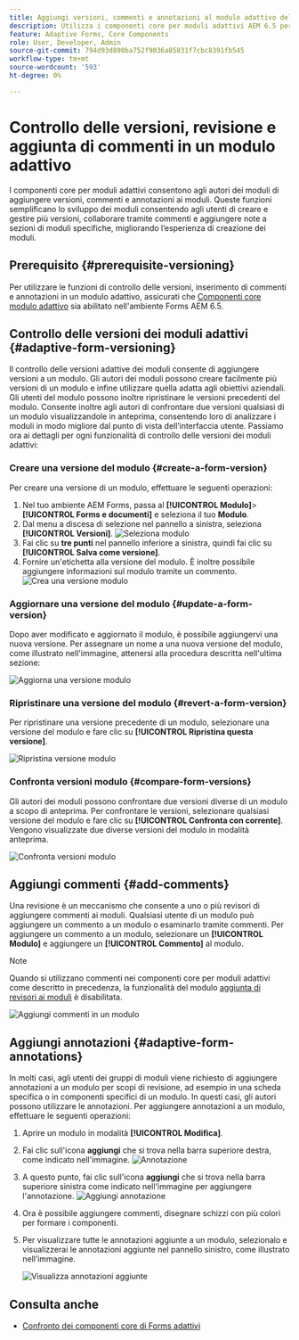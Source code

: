 ```yaml
---
title: Aggiungi versioni, commenti e annotazioni al modulo adattivo dell’AEM 6.5.
description: Utilizza i componenti core per moduli adattivi AEM 6.5 per aggiungere commenti, annotazioni e versioni a un modulo adattivo.
feature: Adaptive Forms, Core Components
role: User, Developer, Admin
source-git-commit: 794d93d890ba752f9036a85831f7cbc8391fb545
workflow-type: tm+mt
source-wordcount: '593'
ht-degree: 0%

---
```


# Controllo delle versioni, revisione e aggiunta di commenti in un modulo adattivo

<!--

<span class="preview"> This feature is under the early adopter program. If you’re interested in joining our early access program for this feature, send an email from your official address to aem-forms-ea@adobe.com to request access </span>

-->


I componenti core per moduli adattivi consentono agli autori dei moduli di aggiungere versioni, commenti e annotazioni ai moduli. Queste funzioni semplificano lo sviluppo dei moduli consentendo agli utenti di creare e gestire più versioni, collaborare tramite commenti e aggiungere note a sezioni di moduli specifiche, migliorando l’esperienza di creazione dei moduli.

## Prerequisito {#prerequisite-versioning}

Per utilizzare le funzioni di controllo delle versioni, inserimento di commenti e annotazioni in un modulo adattivo, assicurati che [Componenti core modulo adattivo](https://experienceleague.adobe.com/en/docs/experience-manager-65/content/forms/adaptive-forms-core-components/enable-adaptive-forms-core-components) sia abilitato nell&#39;ambiente Forms AEM 6.5.

## Controllo delle versioni dei moduli adattivi {#adaptive-form-versioning}

Il controllo delle versioni adattive dei moduli consente di aggiungere versioni a un modulo. Gli autori dei moduli possono creare facilmente più versioni di un modulo e infine utilizzare quella adatta agli obiettivi aziendali. Gli utenti del modulo possono inoltre ripristinare le versioni precedenti del modulo. Consente inoltre agli autori di confrontare due versioni qualsiasi di un modulo visualizzandole in anteprima, consentendo loro di analizzare i moduli in modo migliore dal punto di vista dell’interfaccia utente. Passiamo ora ai dettagli per ogni funzionalità di controllo delle versioni dei moduli adattivi:

### Creare una versione del modulo {#create-a-form-version}

Per creare una versione di un modulo, effettuare le seguenti operazioni:

1. Nel tuo ambiente AEM Forms, passa al **[!UICONTROL Modulo]**>**[!UICONTROL Forms e documenti]** e seleziona il tuo **Modulo**.
1. Dal menu a discesa di selezione nel pannello a sinistra, seleziona **[!UICONTROL Versioni]**.
   ![Seleziona modulo](assets/select-a-form.png)
1. Fai clic su **tre punti** nel pannello inferiore a sinistra, quindi fai clic su **[!UICONTROL Salva come versione]**.
1. Fornire un&#39;etichetta alla versione del modulo. È inoltre possibile aggiungere informazioni sul modulo tramite un commento.
   ![Crea una versione modulo](assets/create-a-form-version.png)

### Aggiornare una versione del modulo {#update-a-form-version}

Dopo aver modificato e aggiornato il modulo, è possibile aggiungervi una nuova versione. Per assegnare un nome a una nuova versione del modulo, come illustrato nell&#39;immagine, attenersi alla procedura descritta nell&#39;ultima sezione:

![Aggiorna una versione modulo](assets/update-a-form-version.png)

### Ripristinare una versione del modulo {#revert-a-form-version}

Per ripristinare una versione precedente di un modulo, selezionare una versione del modulo e fare clic su **[!UICONTROL Ripristina questa versione]**.

![Ripristina versione modulo](assets/revert-form-version.png)

### Confronta versioni modulo {#compare-form-versions}

Gli autori dei moduli possono confrontare due versioni diverse di un modulo a scopo di anteprima. Per confrontare le versioni, selezionare qualsiasi versione del modulo e fare clic su **[!UICONTROL Confronta con corrente]**. Vengono visualizzate due diverse versioni del modulo in modalità anteprima.

![Confronta versioni modulo](assets/compare-form-versions.png)

## Aggiungi commenti {#add-comments}

Una revisione è un meccanismo che consente a uno o più revisori di aggiungere commenti ai moduli. Qualsiasi utente di un modulo può aggiungere un commento a un modulo o esaminarlo tramite commenti. Per aggiungere un commento a un modulo, selezionare un **[!UICONTROL Modulo]** e aggiungere un **[!UICONTROL Commento]** al modulo.

>[!NOTE]
> Quando si utilizzano commenti nei componenti core per moduli adattivi come descritto in precedenza, la funzionalità del modulo [aggiunta di revisori ai moduli](/help/forms/using/create-reviews-forms.md) è disabilitata.


![Aggiungi commenti in un modulo](assets/form-comments.png)

## Aggiungi annotazioni {#adaptive-form-annotations}

In molti casi, agli utenti dei gruppi di moduli viene richiesto di aggiungere annotazioni a un modulo per scopi di revisione, ad esempio in una scheda specifica o in componenti specifici di un modulo. In questi casi, gli autori possono utilizzare le annotazioni.
Per aggiungere annotazioni a un modulo, effettuare le seguenti operazioni:

1. Aprire un modulo in modalità **[!UICONTROL Modifica]**.

1. Fai clic sull&#39;icona **aggiungi** che si trova nella barra superiore destra, come indicato nell&#39;immagine.
   ![Annotazione](assets/annotation.png)

1. A questo punto, fai clic sull&#39;icona **aggiungi** che si trova nella barra superiore sinistra come indicato nell&#39;immagine per aggiungere l&#39;annotazione.
   ![Aggiungi annotazione](assets/add-annotation.png)

1. Ora è possibile aggiungere commenti, disegnare schizzi con più colori per formare i componenti.

1. Per visualizzare tutte le annotazioni aggiunte a un modulo, selezionalo e visualizzerai le annotazioni aggiunte nel pannello sinistro, come illustrato nell’immagine.

   ![Visualizza annotazioni aggiunte](assets/see-annotations.png)

## Consulta anche

* [Confronto dei componenti core di Forms adattivi](/help/forms/using/compare-forms-core-components.md)
